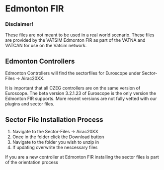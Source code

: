 # Edmonton FIR

### Disclaimer!
These files are not meant to be used in a real world scenario. These files are provided by the VATSIM Edmonton FIR as part of the VATNA and VATCAN for use on the Vatsim network.

## Edmonton Controllers

Edmonton Controllers will find the sectorfiles for Euroscope under Sector-Files -> Airac20XX.

It is important that all CZEG controllers are on the same version of Euroscope. The beta version 3.2.1.23 of Euroscope is the only version the Edmonton FIR supports. More recent versions are not fully vetted with our plugins and sector files.

## Sector File Installation Process

1. Navigate to the Sector-Files -> Airac20XX
2. Once in the folder click the Download button 
3. Navigate to the folder you wish to unzip in
4. If updating overwrite the nescessary files

If you are a new controller at Edmonton FIR installing the sector files is part of the orientation process
